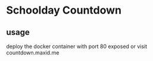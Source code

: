 # Schoolday Countdown

## usage

deploy the docker container with port 80 exposed or visit countdown.maxid.me
